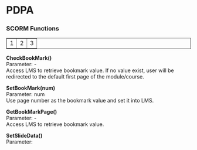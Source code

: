 # PDPA

<h3>SCORM Functions</h3>

<p>
<table width="100%" border="1" cellspacing="0" cellpadding="5">
<tr>
<td>1</td>
<td>2</td>
<td>3</td>
</tr>
</table>
</p>

<p>
<b>CheckBookMark()</b><br/>
Parameter: - <br />
Access LMS to retrieve bookmark value. If no value exist, user will be redirected to the default first page of the module/course.
</p>

<p>
<b>SetBookMark(num)</b><br/>
Parameter: num <br/>
Use page number as the bookmark value and set it into LMS.
</p>

<p>
<b>GetBookMarkPage()</b><br />
Parameter: - <br/>
Access LMS to retrieve bookmark value.
</p>

<p>
<b>SetSlideData()</b><br />
Parameter:  <br/>
</p>
